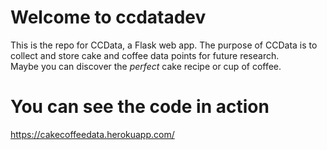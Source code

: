 # Welcome to ccdatadev
This is the repo for CCData, a Flask web app. The purpose of CCData is to collect and store cake and coffee data points for future research.  
Maybe you can discover the *perfect* cake recipe or cup of coffee. 

# You can see the code in action
https://cakecoffeedata.herokuapp.com/
